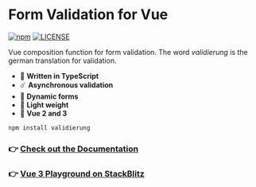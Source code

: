 # Form Validation for Vue

[![npm](https://badgen.net/npm/v/validierung)](https://www.npmjs.com/package/validierung)
[![LICENSE](https://badgen.net/github/license/micromatch/micromatch?color=green)](https://github.com/JensDll/validierung/blob/main/LICENSE)

Vue composition function for form validation. The word *validierung* is the german translation for validation.

- 🌌 **Written in TypeScript**
- ☄️ **Asynchronous validation**
- 🌊 **Dynamic forms**
- 🍂 **Light weight**
- 🌳 **Vue 2 and 3**

```bash
npm install validierung
```

### 👉 [Check out the Documentation](https://github.com/JensDll/validierung/wiki/Documentation)

### 👉 [Vue 3 Playground on StackBlitz](https://stackblitz.com/github//JensDll/validierung/tree/main/playground/vue3?file=src%2Fviews%2FSignupForm.vue)
